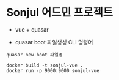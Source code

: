 # Sonjul 어드민 프로젝트

- vue + quasar

- quasar boot 파일생성 CLI 명령어

```
quasar new boot 파일명
```

```
docker build -t sonjul-vue .
docker run -p 9000:9000 sonjul-vue
```
